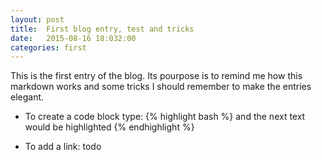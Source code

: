```yaml
---
layout: post
title:  First blog entry, test and tricks
date:   2015-08-16 18:032:00
categories: first
---
```


This is the first entry of the blog. Its pourpose is to remind me how this markdown works and some tricks I should remember to make the entries elegant.

* To create a code block type:
{% highlight bash %}
  and the next text would be highlighted
{% endhighlight %}

* To add a link: todo
